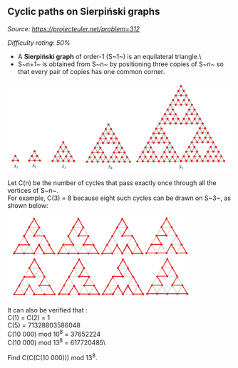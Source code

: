 Cyclic paths on Sierpiński graphs
---------------------------------

*Source: https://projecteuler.net/problem=312*


*Difficulty rating: 50%*

- A **Sierpiński graph** of order-1 (S~1~) is an equilateral triangle.\
 - S~n+1~ is obtained from S~n~ by positioning three copies of S~n~ so
that every pair of copies has one common corner.

![p312\_sierpinskyAt.gif](img/p312_sierpinskyAt.gif)

Let C(n) be the number of cycles that pass exactly once through all the
vertices of S~n~.\
 For example, C(3) = 8 because eight such cycles can be drawn on S~3~,
as shown below:

![p312\_sierpinsky8t.gif](img/p312_sierpinsky8t.gif)

It can also be verified that :\
 C(1) = C(2) = 1\
 C(5) = 71328803586048\
 C(10 000) mod 10<sup>8</sup> = 37652224\
 C(10 000) mod 13<sup>8</sup> = 617720485\

Find C(C(C(10 000))) mod 13<sup>8</sup>.
